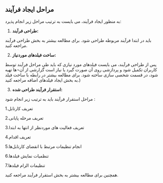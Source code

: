 ## مراحل ایجاد فرآیند

به منظور ایجاد فرآیند، می بایست به ترتیب مراحل زیر انجام پذیرد: 

1.	**طراحی فرآیند:**

باید در ابتدا فرآیند مربوطه طراحی شود. برای مطالعه بیشتر به بخش طراحی فرآیند مراجعه کنید.

2.	**ساخت فیلدهای موردنیاز:**

پس از طراحی فرآیند، می بایست فیلدهای مورد نیازی که باید طی مراحل فرآیند توسط کاربران تکمیل شود و پردازشی روی آن صورت گیرد یا نیاز است گزارشی از آن¬ها تهیه شود، در قسمت شخصی سازی ساخته شود. برای مطالعه بیشتر در رابطه با ساخت فیلد به بخش ایجاد فیلدهای اضافه مراجعه کنید.)

3.	**استقرار فرآیند طراحی شده:**  

مراحل استقرار فرآیند باید به ترتیب زیر انجام شود : 

1.تعریف کارتابل 

2.تعریف مرحله پایانی

3.تعریف فعالیت های موردنظر از انتها به ابتدا

4.تعریف اقدام

5.انجام تنظیمات مرتبط با انقضای کارتابل‌ها

6.تنظمیات نمایش فیلدها

7.تنظیمات الزام فیلدها

همچنین برای مطالعه بیشتر به بخش استقرار فرآیند مراجعه کنید.


